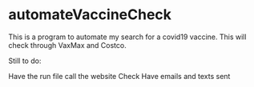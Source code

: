 # automateVaccineCheck

This is a program to automate my search for a covid19 vaccine. This will check through VaxMax and Costco.

Still to do:

Have the run file call the website Check
Have emails and texts sent
